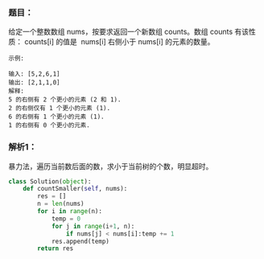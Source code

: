 ### 题目：
给定一个整数数组 nums，按要求返回一个新数组 counts。数组 counts 有该性质： counts[i] 的值是  nums[i] 右侧小于 nums[i] 的元素的数量。
```
示例:

输入: [5,2,6,1]
输出: [2,1,1,0] 
解释:
5 的右侧有 2 个更小的元素 (2 和 1).
2 的右侧仅有 1 个更小的元素 (1).
6 的右侧有 1 个更小的元素 (1).
1 的右侧有 0 个更小的元素.
```

### 解析1：
暴力法，遍历当前数后面的数，求小于当前树的个数，明显超时。


```python
class Solution(object):
    def countSmaller(self, nums):
        res = []
        n = len(nums)
        for i in range(n):
            temp = 0
            for j in range(i+1, n):
                if nums[j] < nums[i]:temp += 1
            res.append(temp)
        return res
```